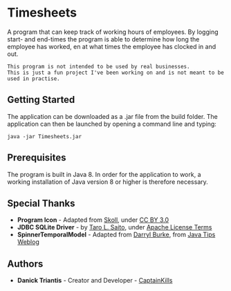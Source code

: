 # Timesheets
 A program that can keep track of working hours of employees. By logging start- and end-times the program is able to determine how long the employee has worked, en at what times the employee has clocked in and out.

 ```
 This program is not intended to be used by real businesses. 
 This is just a fun project I've been working on and is not meant to be used in practise.
 ```

## Getting Started

The application can be downloaded as a .jar file from the build folder. The application can then be launched by opening a command line and typing:
```
java -jar Timesheets.jar
```
## Prerequisites

The program is built in Java 8. In order for the application to work, a working installation of Java version 8 or higher is therefore necessary.

## Special Thanks

* **Program Icon** - Adapted from [Skoll](https://game-icons.net/1x1/skoll/atom.html), under [CC BY 3.0](https://creativecommons.org/licenses/by/3.0/)
* **JDBC SQLite Driver** - by [Taro L. Saito](https://bitbucket.org/xerial/sqlite-jdbc/downloads/), under [Apache License Terms](https://bitbucket.org/xerial/sqlite-jdbc/src/default/LICENSE)
* **SpinnerTemporalModel** - Adapted from [Darryl Burke](https://sites.google.com/site/anglogoa/), from [Java Tips Weblog](https://tips4java.wordpress.com/2015/04/09/temporal-spinners/)

## Authors

* **Danick Triantis** - Creator and Developer - [CaptainKills](https://github.com/CaptainKills)
